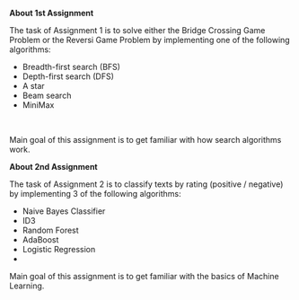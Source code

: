 **About 1st Assignment**

The task of Assignment 1 is to solve either the Bridge Crossing Game Problem or the Reversi Game Problem by implementing one of the following algorithms:

  - Breadth-first search (BFS)
  - Depth-first search (DFS)
  - A star
  - Beam search
  - MiniMax

<br>

Main goal of this assignment is to get familiar with how search algorithms work.

**About 2nd Assignment**

The task of Assignment 2 is to classify texts by rating (positive / negative) by implementing 3 of the following algorithms:

  - Naive Bayes Classifier
  - ID3
  - Random Forest
  - AdaBoost
  - Logistic Regression
  - 
Main goal of this assignment is to get familiar with the basics of Machine Learning.
